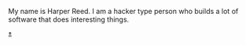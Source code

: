 My name is Harper Reed. I am a hacker type person who builds a lot of software that does interesting things. 

🕱